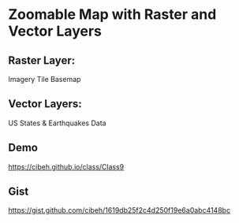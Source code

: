 # Zoomable Map with Raster and Vector Layers
## Raster Layer: 
Imagery Tile Basemap
## Vector Layers: 
US States & Earthquakes Data
## Demo
https://cibeh.github.io/class/Class9
## Gist
https://gist.github.com/cibeh/1619db25f2c4d250f19e6a0abc4148bc
